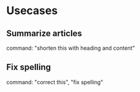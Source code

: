 # Usecases

## Summarize articles

command: "shorten this with heading and content"


## Fix spelling

command: "correct this", "fix spelling"
